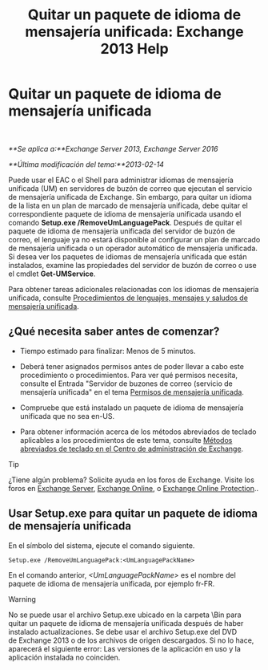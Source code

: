 ﻿---
title: 'Quitar un paquete de idioma de mensajería unificada: Exchange 2013 Help'
TOCTitle: Quitar un paquete de idioma de mensajería unificada
ms:assetid: a2bc2753-2c25-4ea0-a9d5-e3d42a699c6c
ms:mtpsurl: https://technet.microsoft.com/es-es/library/Bb124004(v=EXCHG.150)
ms:contentKeyID: 49895807
ms.date: 04/23/2018
mtps_version: v=EXCHG.150
ms.translationtype: HT
---

# Quitar un paquete de idioma de mensajería unificada

 

_**Se aplica a:**Exchange Server 2013, Exchange Server 2016_

_**Última modificación del tema:**2013-02-14_

Puede usar el EAC o el Shell para administrar idiomas de mensajería unificada (UM) en servidores de buzón de correo que ejecutan el servicio de mensajería unificada de Exchange. Sin embargo, para quitar un idioma de la lista en un plan de marcado de mensajería unificada, debe quitar el correspondiente paquete de idioma de mensajería unificada usando el comando **Setup.exe /RemoveUmLanguagePack**. Después de quitar el paquete de idioma de mensajería unificada del servidor de buzón de correo, el lenguaje ya no estará disponible al configurar un plan de marcado de mensajería unificada o un operador automático de mensajería unificada. Si desea ver los paquetes de idiomas de mensajería unificada que están instalados, examine las propiedades del servidor de buzón de correo o use el cmdlet **Get-UMService**.

Para obtener tareas adicionales relacionadas con los idiomas de mensajería unificada, consulte [Procedimientos de lenguajes, mensajes y saludos de mensajería unificada](um-languages-prompts-and-greetings-procedures-exchange-2013-help.md).

## ¿Qué necesita saber antes de comenzar?

  - Tiempo estimado para finalizar: Menos de 5 minutos.

  - Deberá tener asignados permisos antes de poder llevar a cabo este procedimiento o procedimientos. Para ver qué permisos necesita, consulte el Entrada "Servidor de buzones de correo (servicio de mensajería unificada" en el tema [Permisos de mensajería unificada](unified-messaging-permissions-exchange-2013-help.md).

  - Compruebe que está instalado un paquete de idioma de mensajería unificada que no sea en-US.

  - Para obtener información acerca de los métodos abreviados de teclado aplicables a los procedimientos de este tema, consulte [Métodos abreviados de teclado en el Centro de administración de Exchange](keyboard-shortcuts-in-the-exchange-admin-center-exchange-online-protection-help.md).


> [!TIP]
> ¿Tiene algún problema? Solicite ayuda en los foros de Exchange. Visite los foros en <A href="https://go.microsoft.com/fwlink/p/?linkid=60612">Exchange Server</A>, <A href="https://go.microsoft.com/fwlink/p/?linkid=267542">Exchange Online</A>, o <A href="https://go.microsoft.com/fwlink/p/?linkid=285351">Exchange Online Protection</A>..



## Usar Setup.exe para quitar un paquete de idioma de mensajería unificada

En el símbolo del sistema, ejecute el comando siguiente.

    Setup.exe /RemoveUmLanguagePack:<UmLanguagePackName>

En el comando anterior, *\<UmLanguagePackName\>* es el nombre del paquete de idioma de mensajería unificada, por ejemplo fr-FR.


> [!WARNING]
> No se puede usar el archivo Setup.exe ubicado en la carpeta \Bin para quitar un paquete de idioma de mensajería unificada después de haber instalado actualizaciones. Se debe usar el archivo Setup.exe del DVD de&nbsp;Exchange&nbsp;2013 o de los archivos de origen descargados. Si no lo hace, aparecerá el siguiente error: Las versiones de la aplicación en uso y la aplicación instalada no coinciden.


